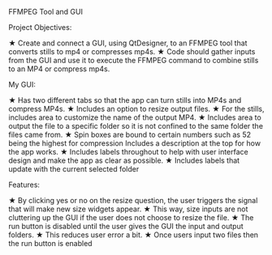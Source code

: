 FFMPEG Tool and GUI

Project Objectives:

 ★ Create and connect a GUI, using QtDesigner, to an FFMPEG tool that converts stills to mp4 or compresses mp4s.
 ★ Code should gather inputs from the GUI and use it to execute the FFMPEG 
command to combine stills to an MP4 or compress mp4s.
 
 My GUI:
 
 ★ Has two different tabs so that the app can turn stills into MP4s and 
compress MP4s.
 ★ Includes an option to resize output files.
 ★ For the stills, includes area to customize the name of the output MP4.
 ★ Includes area to output the file to a specific folder so it is not confined to the same folder the files came from.
 ★ Spin boxes are bound to certain numbers such as 52 being the highest for compression
 Includes a description at the top for 
how the app works.
 ★ Includes labels throughout to help with user interface design and make 
the app as clear as possible.
 ★ Includes labels that update with the current selected folder

Features:

 ★ By clicking yes or no on the resize question, the user triggers the signal that will make new size 
widgets appear.
 ★ This way, size inputs are not cluttering up the GUI if the user does not choose to resize the file.
 ★ The run button is disabled until the user gives the GUI the input and 
output folders.
 ★ This reduces user error a bit. 
 ★ Once users input two files then the run button is enabled
